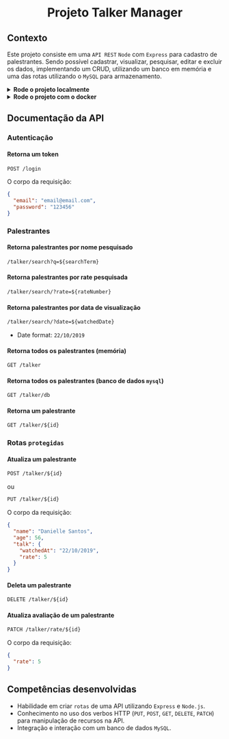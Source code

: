 # <p align="center">Projeto Talker Manager</p>

## Contexto

Este projeto consiste em uma `API REST` `Node` com `Express` para cadastro de palestrantes. Sendo possível cadastrar, visualizar, pesquisar, editar e excluir os dados, implementando um CRUD, utilizando um banco em memória e uma das rotas utilizando o `MySQL` para armazenamento.

<details>

<summary><strong>Rode o projeto localmente</strong></summary><br>

> ⚠️ É preciso ter o [Node](https://nodejs.org/en) instalado em sua máquina.
>
> ⚠️ É preciso criar um arquivo `.env` na raiz do projeto, siga o exemplo do arquivo [`env.example`](./env.example).
>

Clone o repositório:

```BASH
git clone git@github.com:mairess/project-talker-manager.git
```

Instale as dependências:

```BASH
npm install
```

Inicie server:

```BASH
env $(cat .env) npm dev
```

</details>

<details>

<summary><strong>Rode o projeto com o docker</strong></summary><br>

> ⚠️ É preciso ter o [Docker](https://www.docker.com/get-started/) instalado em sua máquina.

Clone o repositório:

```BASH
git clone git@github.com:mairess/project-talker-manager.git
```

Suba o container:

```BASH
docker compose up -d
```

Acesse o terminal do container:

```BASH
docker exec -it talker_manager bash
```

Inicie o server, estará disponível na porta `3001`:

```HTML
http://localhost:3001/talker
```

</details>

## Documentação da API

### Autenticação

#### Retorna um token

```HTML
POST /login
```

O corpo da requisição:

```json
{
  "email": "email@email.com",
  "password": "123456"
}
```

### Palestrantes

#### Retorna palestrantes por nome pesquisado

```HTML
/talker/search?q=${searchTerm}
```

#### Retorna palestrantes por rate pesquisada

```HTML
/talker/search/?rate=${rateNumber}
```

#### Retorna palestrantes por data de visualização

```HTML
/talker/search/?date=${watchedDate}
```

- Date format: `22/10/2019`

#### Retorna todos os palestrantes (memória)

```HTML
GET /talker
```

#### Retorna todos os palestrantes (banco de dados `mysql`)

```HTML
GET /talker/db
```

#### Retorna um palestrante

```HTML
GET /talker/${id}
```

### Rotas `protegidas`

#### Atualiza um palestrante

```HTML
POST /talker/${id}
```

ou

```HTML
PUT /talker/${id}
```

O corpo da requisição:

```json
{
  "name": "Danielle Santos",
  "age": 56,
  "talk": {
    "watchedAt": "22/10/2019",
    "rate": 5
  }
}
```

#### Deleta um palestrante

```HTML
DELETE /talker/${id}
```

#### Atualiza avaliação de um palestrante

```HTML
PATCH /talker/rate/${id}
```

O corpo da requisição:

```json
{
  "rate": 5
}
```

## Competências desenvolvidas

- Habilidade em criar `rotas` de uma API utilizando `Express` e `Node.js`.
- Conhecimento no uso dos verbos HTTP (`PUT`, `POST`, `GET`, `DELETE`, `PATCH`) para manipulação de recursos na API.
- Integração e interação com um banco de dados `MySQL`.
